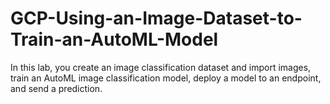 # GCP-Using-an-Image-Dataset-to-Train-an-AutoML-Model
In this lab, you create an image classification dataset and import images, train an AutoML image classification model, deploy a model to an endpoint, and send a prediction.
